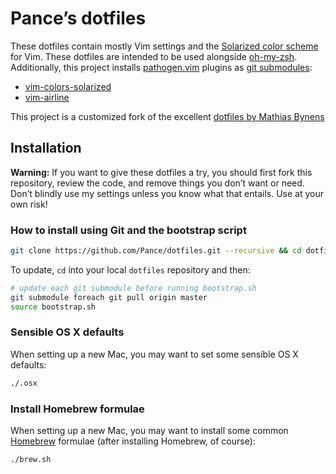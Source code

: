 # Pance’s dotfiles
These dotfiles contain mostly Vim settings and the [Solarized color scheme](http://ethanschoonover.com/solarized) for Vim. These dotfiles are intended to be used alongside [oh-my-zsh](https://github.com/Pance/oh-my-zsh).
Additionally, this project installs [pathogen.vim](https://github.com/tpope/vim-pathogen) plugins as [git submodules](https://git-scm.com/book/en/v2/Git-Tools-Submodules):
* [vim-colors-solarized](https://github.com/altercation/vim-colors-solarized)
* [vim-airline](https://github.com/bling/vim-airline)

This project is a customized fork of the excellent [dotfiles by Mathias Bynens](https://github.com/mathiasbynens/dotfiles)

## Installation

**Warning:** If you want to give these dotfiles a try, you should first fork this repository, review the code, and remove things you don’t want or need. Don’t blindly use my settings unless you know what that entails. Use at your own risk!

### How to install using Git and the bootstrap script

```bash
git clone https://github.com/Pance/dotfiles.git --recursive && cd dotfiles && source bootstrap.sh
```

To update, `cd` into your local `dotfiles` repository and then:

```bash
# update each git submodule before running bootstrap.sh
git submodule foreach git pull origin master
source bootstrap.sh
```

### Sensible OS X defaults

When setting up a new Mac, you may want to set some sensible OS X defaults:

```bash
./.osx
```

### Install Homebrew formulae

When setting up a new Mac, you may want to install some common [Homebrew](http://brew.sh/) formulae (after installing Homebrew, of course):

```bash
./brew.sh
```
